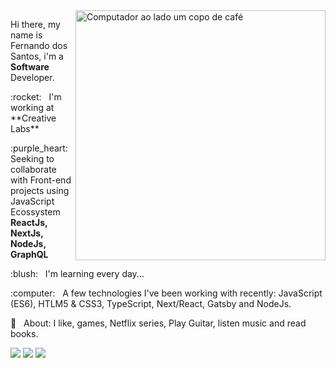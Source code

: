 <img src="https://raw.githubusercontent.com/MicaelliMedeiros/micaellimedeiros/master/image/computer-illustration.png" min-width="400px" max-width="400px" width="400px" align="right" alt="Computador ao lado um copo de café">

<p align="left"> 
  Hi there, my name is Fernando dos Santos, i'm a <strong>Software</strong> Developer.
</p>

<p align="left">
  :rocket:  &nbsp; I'm working at **Creative Labs**
</p>

<p align="left">
  :purple_heart: &nbsp; Seeking to collaborate with Front-end projects using JavaScript Ecossystem <strong>ReactJs, NextJs, NodeJs, GraphQL</strong>
</p>

<p align="left">
  :blush: &nbsp; I'm learning every day...
</p>
<p align="left">
  :computer: &nbsp; A few technologies I've been working with recently: JavaScript (ES6), HTLM5 & CSS3, TypeScript, Next/React, Gatsby and NodeJs.
</p>
<p align="left">
  💬  &nbsp; About: I like, games, Netflix series, Play Guitar, listen music and read books.
</p>

<p align="left">
  <a href="https://www.instagram.com/iuricode/" alt="Instagram">
  <img src="https://img.shields.io/badge/-Instagram-DF0174?style=for-the-badge&logo=instagram&logoColor=white&link=https://www.instagram.com/coder404/"/></a>
  
  <a href="https://www.linkedin.com/in/iuricode" alt="Linkedin">
  <img src="https://img.shields.io/badge/-Linkedin-0e76a8?style=for-the-badge&logo=Linkedin&logoColor=white&link=https://www.linkedin.com/in/fernandosantosc" /></a>

  <a href="https://www.facebook.com/exudojazz/" alt="Facebook">
  <img src="https://img.shields.io/badge/-Facebook-3b5998?style=for-the-badge&logo=facebook&logoColor=white&link=https://www.facebook.com/codder404/"/></a>
</p>  
